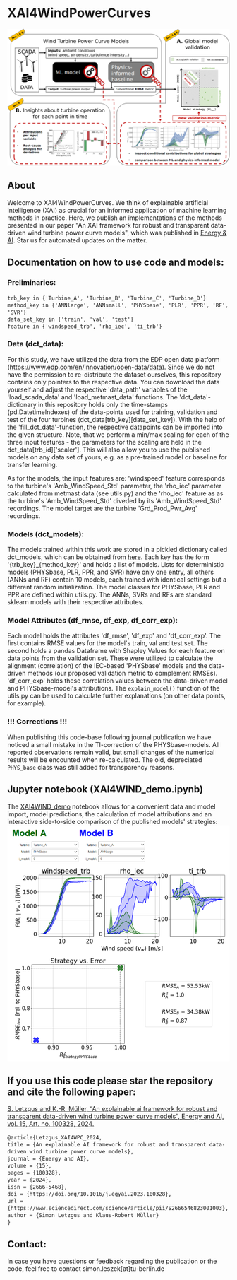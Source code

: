 # XAI4WindPowerCurves
![Alt text](./figures/fig_graph_abstract.png)

## About
Welcome to XAI4WindPowerCurves. We think of explainable artificial intelligence (XAI) as crucial for an informed application of machine learning methods in practice. Here, we publish an implementations of the methods presented in our paper "An XAI framework for robust and transparent data-driven wind turbine power curve models", which was published in [Energy & AI](https://www.sciencedirect.com/science/article/pii/S2666546823001003). Star us for automated updates on the matter.

## Documentation on how to use code and models:

### Preliminaries:
```
trb_key in {'Turbine_A', 'Turbine_B', 'Turbine_C', 'Turbine_D'}
method_key in {'ANNlarge', 'ANNsmall', 'PHYSbase', 'PLR', 'PPR', 'RF', 'SVR'}
data_set_key in {'train', 'val', 'test'}
feature in {'windspeed_trb', 'rho_iec', 'ti_trb'}
```

### Data (dct_data):
For this study, we have utilized the data from the EDP open data platform (https://www.edp.com/en/innovation/open-data/data). Since we do not have the permission to re-distribute the dataset ourselves, this repository contains only pointers to the respective data. You can download the data yourself and adjust the respective 'data_path' variables of the 'load_scada_data' and 'load_metmast_data' functions. The 'dct_data'-dictionary in this repository holds only the time-stamps (pd.DatetimeIndexes) of the data-points used for training, validation and test of the four turbines (dct_data[trb_key][data_set_key]). With the help of the 'fill_dct_data'-function, the respective datapoints can be imported into the given structure. Note, that we perform a min/max scaling for each of the three input features - the parameters for the scaling are held in the dct_data[trb_id]['scaler']. This will also allow you to use the published models on any data set of yours, e.g. as a pre-trained model or baseline for transfer learning. 

As for the models, the input features are: 'windspeed' feature corresponds to the turbine's 'Amb_WindSpeed_Std' parameter, the 'rho_iec' parameter calculated from metmast data (see utils.py) and the 'rho_iec' feature as as the turbine's 'Amb_WindSpeed_Std' diveded by its 'Amb_WindSpeed_Std' recordings. The model target are the turbine 'Grd_Prod_Pwr_Avg' recordings.

### Models (dct_models):
The models trained within this work are stored in a pickled dictionary called dct_models, which can be obtained from [here](https://zenodo.org/records/15119924). Each key has the form '{trb_key}_{method_key}'  and holds a list of models. Lists for deterministic models (PHYSbase, PLR, PPR, and SVR) have only one entry, all others (ANNs and RF) contain 10 models, each trained with identical settings but a different random initialization. The model classes for PHYSbase, PLR and PPR are defined within utils.py. The ANNs, SVRs and RFs are standard sklearn models with their respective attributes.

### Model Attributes (df_rmse, df_exp, df_corr_exp):
Each model holds the attributes 'df_rmse', 'df_exp' and 'df_corr_exp'. The first contains RMSE values for the model's train, val and test set. The second holds a pandas Dataframe with Shapley Values for each feature on data points from the validation set. These were utilized to calculate the alignment (correlation) of the IEC-based 'PHYSbase' models and the data-driven methods (our proposed validation metric to complement RMSEs). 'df_corr_exp' holds these correlation values between the data-driven model and PHYSbase-model's attributions. The  `explain_model()` function of the utils.py can be used to calculate further explanations (on other data points, for example). 

### !!! Corrections !!!
When publishing this code-base following journal publication we have noticed a small mistake in the TI-correction of the PHYSbase-models. All reported observations remain valid, but small changes of the numerical results will be encounted when re-calculated. The old, depreciated `PHYS_base` class was still added for transparency reasons.

## Jupyter notebook (XAI4WIND_demo.ipynb)
The [XAI4WIND_demo](XAI4WIND_demo.ipynb) notebook allows for a convenient data and model import, model predictions, the calculation of model attributions and an interactive side-to-side comparison of the published models' strategies:
![Alt text](./figures/demo_model_comparison.png)

## If you use this code please star the repository and cite the following paper:

[S. Letzgus and K.-R. Müller, “An explainable ai framework for robust and transparent data-driven wind turbine power curve models”, Energy and AI, vol. 15, Art. no. 100328, 2024.](https://www.sciencedirect.com/science/article/pii/S2666546823001003)
  ```
@article{Letzgus_XAI4WPC_2024,
title = {An explainable AI framework for robust and transparent data-driven wind turbine power curve models},
journal = {Energy and AI},
volume = {15},
pages = {100328},
year = {2024},
issn = {2666-5468},
doi = {https://doi.org/10.1016/j.egyai.2023.100328},
url = {https://www.sciencedirect.com/science/article/pii/S2666546823001003},
author = {Simon Letzgus and Klaus-Robert Müller}
}
  ```
## Contact:

In case you have questions or feedback regarding the publication or the code, feel free to contact simon.leszek[at]tu-berlin.de